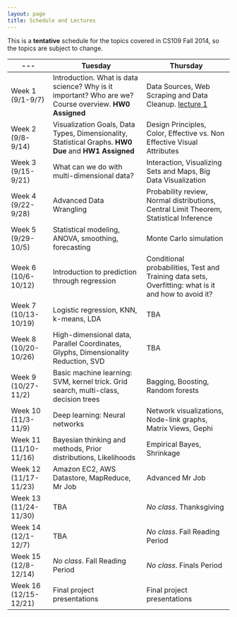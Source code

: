 ```yaml
---
layout: page
title: Schedule and Lectures
---
```


This is a **tentative** schedule for the topics covered in CS109 Fall 2014, so the topics are subject to change. 

--- | Tuesday | Thursday
--- | --- | --- 
Week 1 (9/1-9/7) | Introduction. What is data science? Why is it important? Who are we? Course overview. **HW0 Assigned** | Data Sources, Web Scraping and Data Cleanup. [lecture 1](lectures/02-distributions.html) 
Week 2 (9/8-9/14) | Visualization Goals, Data Types, Dimensionality, Statistical Graphs. **HW0 Due** and **HW1 Assigned** | Design Principles, Color, Effective vs. Non Effective Visual Attributes 
Week 3 (9/15-9/21) | What can we do with multi-dimensional data? | Interaction, Visualizing Sets and Maps, Big Data Visualization 
Week 4 (9/22-9/28) | Advanced Data Wrangling | Probability review, Normal distributions, Central Limit Theorem, Statistical Inference 
Week 5 (9/29-10/5) | Statistical modeling, ANOVA, smoothing, forecasting | Monte Carlo simulation 
Week 6 (10/6-10/12) |  Introduction to prediction through regression | Conditional probabilities, Test and Training data sets, Overfitting: what is it and how to avoid it? 
Week 7 (10/13-10/19) | Logistic regression, KNN, k-means, LDA | TBA 
Week 8 (10/20-10/26) | High-dimensional data, Parallel Coordinates, Glyphs, Dimensionality Reduction, SVD | TBA 
Week 9 (10/27-11/2) | Basic machine learning: SVM, kernel trick. Grid search, multi-class, decision trees | Bagging, Boosting, Random forests 
Week 10 (11/3-11/9) | Deep learning: Neural networks  | Network visualizations, Node-link graphs, Matrix Views, Gephi 
Week 11 (11/10-11/16) | Bayesian thinking and methods, Prior distributions, Likelihoods |  Empirical Bayes, Shrinkage 
Week 12 (11/17-11/23) | Amazon EC2, AWS Datastore, MapReduce, Mr Job | Advanced Mr Job 
 Week 13 (11/24-11/30) | TBA | *No class*. Thanksgiving 
Week 14 (12/1-12/7) | TBA | *No class*. Fall Reading Period
Week 15 (12/8-12/14) | *No class*. Fall Reading Period | *No class*. Finals Period 
Week 16 (12/15-12/21) | Final project presentations | Final project presentations 

